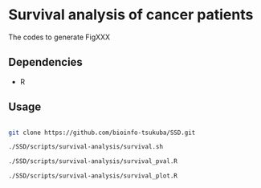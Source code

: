 # Survival analysis of cancer patients

The codes to generate FigXXX

## Dependencies

- R

## Usage

```bash

git clone https://github.com/bioinfo-tsukuba/SSD.git

./SSD/scripts/survival-analysis/survival.sh

./SSD/scripts/survival-analysis/survival_pval.R

./SSD/scripts/survival-analysis/survival_plot.R

```
